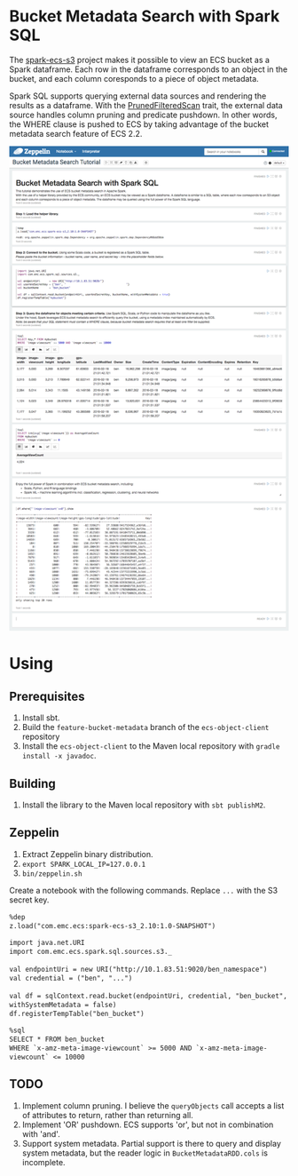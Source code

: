 
# Bucket Metadata Search with Spark SQL

The [spark-ecs-s3](https://github.com/emcvipr/spark-ecs-s3) project makes it possible to view an ECS bucket as a Spark dataframe. 
Each row in the dataframe corresponds to an object in the bucket, and each column coresponds to a piece of object metadata.

Spark SQL supports querying external data sources and rendering the results as a dataframe.   With the [PrunedFilteredScan](https://spark.apache.org/docs/latest/api/scala/index.html#org.apache.spark.sql.sources.PrunedFilteredScan) trait, the external data source handles column pruning and predicate pushdown.  In other words, the WHERE clause is pushed to ECS by taking advantage of the bucket metadata search feature of ECS 2.2.

![Screenshot](screenshot.png)

# Using
## Prerequisites
1. Install sbt.
2. Build the `feature-bucket-metadata` branch of the `ecs-object-client` repository
3. Install the `ecs-object-client` to the Maven local repository with `gradle install -x javadoc`.

## Building
1. Install the library to the Maven local repository with `sbt publishM2`.

## Zeppelin
1. Extract Zeppelin binary distribution.
2. `export SPARK_LOCAL_IP=127.0.0.1`
3. `bin/zeppelin.sh`

Create a notebook with the following commands.   Replace `...` with the S3 secret key.

```
%dep
z.load("com.emc.ecs:spark-ecs-s3_2.10:1.0-SNAPSHOT")
```

```
import java.net.URI
import com.emc.ecs.spark.sql.sources.s3._

val endpointUri = new URI("http://10.1.83.51:9020/ben_namespace")
val credential = ("ben", "...")

val df = sqlContext.read.bucket(endpointUri, credential, "ben_bucket", withSystemMetadata = false)
df.registerTempTable("ben_bucket")
```

```
%sql
SELECT * FROM ben_bucket 
WHERE `x-amz-meta-image-viewcount` >= 5000 AND `x-amz-meta-image-viewcount` <= 10000
```

## TODO
1. Implement column pruning.  I believe the `queryObjects` call accepts a list of attributes to return, rather than returning all.
2. Implement 'OR' pushdown.  ECS supports 'or', but not in combination with 'and'.
3. Support system metadata.    Partial support is there to query and display system metadata, but the reader logic in `BucketMetadataRDD.cols` is incomplete.

